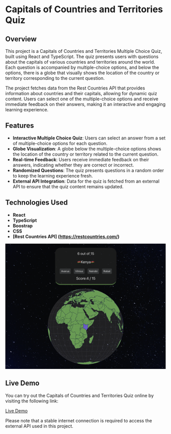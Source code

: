 # Capitals of Countries and Territories Quiz

## Overview

This project is a Capitals of Countries and Territories Multiple Choice Quiz, built using React and TypeScript. The quiz presents users with questions about the capitals of various countries and territories around the world. Each question is accompanied by multiple-choice options, and below the options, there is a globe that visually shows the location of the country or territory corresponding to the current question.

The project fetches data from the Rest Countries API that provides information about countries and their capitals, allowing for dynamic quiz content. Users can select one of the multiple-choice options and receive immediate feedback on their answers, making it an interactive and engaging learning experience.

## Features

- **Interactive Multiple Choice Quiz**: Users can select an answer from a set of multiple-choice options for each question.
- **Globe Visualization**: A globe below the multiple-choice options shows the location of the country or territory related to the current question.
- **Real-time Feedback**: Users receive immediate feedback on their answers, indicating whether they are correct or incorrect.
- **Randomized Questions**: The quiz presents questions in a random order to keep the learning experience fresh.
- **External API Integration**: Data for the quiz is fetched from an external API to ensure that the quiz content remains updated.

## Technologies Used

- **React**
- **TypeScript**
- **Boostrap**
- **CSS**
- **[Rest Countries API] (https://restcountries.com/)**

![Website Screenshot](src/Assets/images/GlobeScreenShot.png)

## Live Demo

You can try out the Capitals of Countries and Territories Quiz online by visiting the following link:

[Live Demo](capital-exam.surge.sh)

Please note that a stable internet connection is required to access the external API used in this project.
